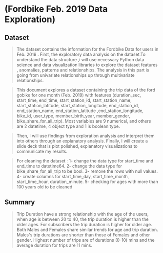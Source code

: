 # (Fordbike Feb. 2019 Data Exploration)

## Dataset

> The dataset contains the information for the Fordbike Data for users in Feb. 2019 .
First, the exploratory data analysis on the dataset.To understand the data structure ,i will use necessary Python data science and data visualization libraries to explore the dataset features , anomalies, patterns and relationships. 
The analysis in this part is going from univariate relationships up through multivariate relationships. 

> This document explores a dataset containing the trip data of the ford gobike for one month (Feb. 2019) with features (duration_sec, start_time, end_time, start_station_id, start_station_name, start_station_latitude, start_station_longitude, end_station_id, end_station_name, end_station_latitude ,end_station_longitude, bike_id, user_type, member_birth_year, member_gender, bike_share_for_all_trip). Most variables are 9 numerical, and others are 2 datetime, 4 object type and 1 is boolean type.

> Then, I will use findings from exploration analysis and interpret them into others through an explanatory analysis. 
Finally, I will create a slide deck that is plot polished, explanatory visualizations to communicate my results.

> For cleaning the dataset :
> 1- change the data type for start_time and end_time to datetime64.
> 2- change the data type for bike_share_for_all_trip to be bool.
> 3- remove the rows with null values.
> 4- create columns for start_time_day, start_time_month, start_time_hour, duration_minute. 
> 5- checking for ages with more than 100 years old to be cleaned

## Summary

> Trip Duration have a strong relationship with the age of the users, when age is between 20 to 40, the trip duration is higher than the older ages.
> For subscribers the trip duration is higher for older age.
> Both Males and Females share similar trends for age and trip duration.
> Males's trip durations are shorter than those of Females and other gender.
> Highest number of trips are of durations (0-10) mins and the average duration for trips are 11 mins.

